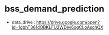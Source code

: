 # bss_demand_prediction

* data_drive : https://drive.google.com/open?id=1gbhT361dOBKLFU2WDivj6ogCLoAsohQX
